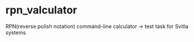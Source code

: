 # rpn_valculator
RPN(reverse polish notation) command-line calculator -> test task for Svitla systems
